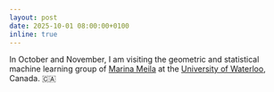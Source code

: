```yaml
---
layout: post
date: 2025-10-01 08:00:00+0100
inline: true
---
```


In October and November, I am visiting the geometric and statistical machine learning group of [Marina Meila](https://sites.stat.washington.edu/mmp/) at the [University of Waterloo](https://uwaterloo.ca), Canada. :canada: